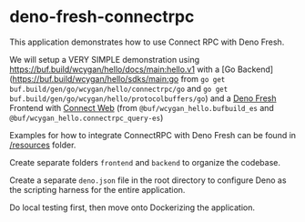 # deno-fresh-connectrpc

This application demonstrates how to use Connect RPC with Deno Fresh.

We will setup a VERY SIMPLE demonstration using https://buf.build/wcygan/hello/docs/main:hello.v1 with a [Go Backend](https://buf.build/wcygan/hello/sdks/main:go from `go get buf.build/gen/go/wcygan/hello/connectrpc/go` and `go get buf.build/gen/go/wcygan/hello/protocolbuffers/go`) and a [Deno Fresh](https://fresh.deno.dev/) Frontend with [Connect Web](https://buf.build/wcygan/hello/sdks/main:typescript) (from `@buf/wcygan_hello.bufbuild_es` and `@buf/wcygan_hello.connectrpc_query-es`)

Examples for how to integrate ConnectRPC with Deno Fresh can be found in [/resources](/resources) folder.

Create separate folders `frontend` and `backend` to organize the codebase.

Create a separate `deno.json` file in the root directory to configure Deno as the scripting harness for the entire application.

Do local testing first, then move onto Dockerizing the application.
